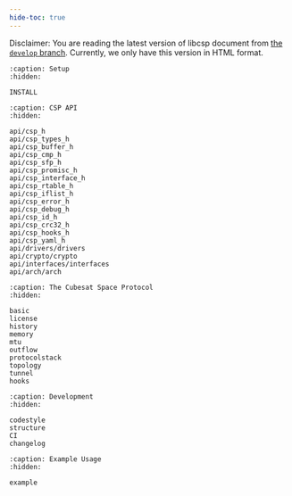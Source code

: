 ```yaml
---
hide-toc: true
---
```


Disclaimer: You are reading the latest version of libcsp document from
[the `develop` branch](https://github.com/libcsp/libcsp).  Currently,
we only have this version in HTML format.


```{toctree}
:caption: Setup
:hidden:

INSTALL
```

```{toctree}
:caption: CSP API
:hidden:

api/csp_h
api/csp_types_h
api/csp_buffer_h
api/csp_cmp_h
api/csp_sfp_h
api/csp_promisc_h
api/csp_interface_h
api/csp_rtable_h
api/csp_iflist_h
api/csp_error_h
api/csp_debug_h
api/csp_id_h
api/csp_crc32_h
api/csp_hooks_h
api/csp_yaml_h
api/drivers/drivers
api/crypto/crypto
api/interfaces/interfaces
api/arch/arch
```

```{toctree}
:caption: The Cubesat Space Protocol
:hidden:

basic
license
history
memory
mtu
outflow
protocolstack
topology
tunnel
hooks
```

```{toctree}
:caption: Development
:hidden:

codestyle
structure
CI
changelog
```

```{toctree}
:caption: Example Usage
:hidden:

example
```
